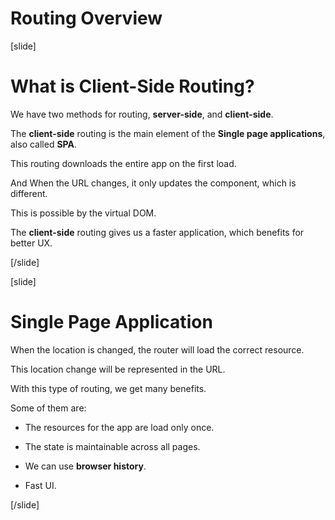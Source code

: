 # Routing Overview

[slide]

# What is Client-Side Routing?

We have two methods for routing, **server-side**, and **client-side**.

The **client-side** routing is the main element of the **Single page applications**, also called **SPA**.

This routing downloads the entire app on the first load.

And When the URL changes, it only updates the component, which is different.

This is possible by the virtual DOM.

The **client-side** routing gives us a faster application, which benefits for better UX.

[/slide]

[slide]

# Single Page Application

When the location is changed, the router will load the correct resource.

This location change will be represented in the URL.

With this type of routing, we get many benefits.

Some of them are:

- The resources for the app are load only once.

- The state is maintainable across all pages.

- We can use **browser history**.

- Fast UI.

[/slide]

